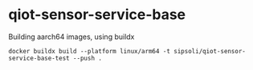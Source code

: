 # qiot-sensor-service-base

Building aarch64 images, using buildx
```shell script
docker buildx build --platform linux/arm64 -t sipsoli/qiot-sensor-service-base-test --push .
```